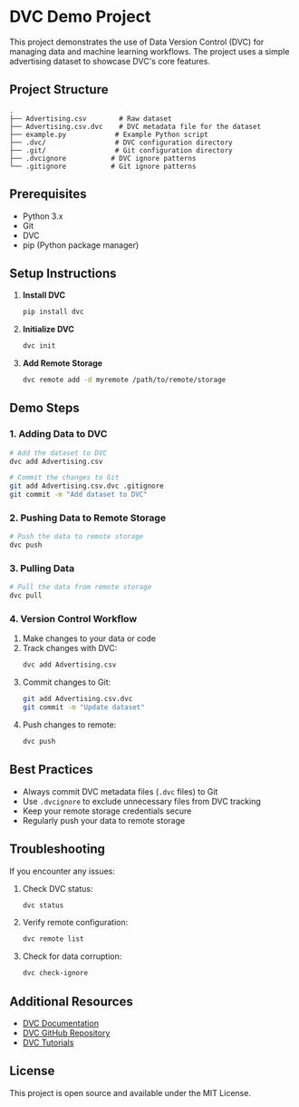 # DVC Demo Project

This project demonstrates the use of Data Version Control (DVC) for managing data and machine learning workflows. The project uses a simple advertising dataset to showcase DVC's core features.

## Project Structure

```
.
├── Advertising.csv        # Raw dataset
├── Advertising.csv.dvc    # DVC metadata file for the dataset
├── example.py            # Example Python script
├── .dvc/                 # DVC configuration directory
├── .git/                 # Git configuration directory
├── .dvcignore           # DVC ignore patterns
└── .gitignore           # Git ignore patterns
```

## Prerequisites

- Python 3.x
- Git
- DVC
- pip (Python package manager)

## Setup Instructions

1. **Install DVC**
   ```bash
   pip install dvc
   ```

2. **Initialize DVC**
   ```bash
   dvc init
   ```

3. **Add Remote Storage**
   ```bash
   dvc remote add -d myremote /path/to/remote/storage
   ```

## Demo Steps

### 1. Adding Data to DVC

```bash
# Add the dataset to DVC
dvc add Advertising.csv

# Commit the changes to Git
git add Advertising.csv.dvc .gitignore
git commit -m "Add dataset to DVC"
```

### 2. Pushing Data to Remote Storage

```bash
# Push the data to remote storage
dvc push
```

### 3. Pulling Data

```bash
# Pull the data from remote storage
dvc pull
```

### 4. Version Control Workflow

1. Make changes to your data or code
2. Track changes with DVC:
   ```bash
   dvc add Advertising.csv
   ```
3. Commit changes to Git:
   ```bash
   git add Advertising.csv.dvc
   git commit -m "Update dataset"
   ```
4. Push changes to remote:
   ```bash
   dvc push
   ```

## Best Practices

- Always commit DVC metadata files (`.dvc` files) to Git
- Use `.dvcignore` to exclude unnecessary files from DVC tracking
- Keep your remote storage credentials secure
- Regularly push your data to remote storage

## Troubleshooting

If you encounter any issues:

1. Check DVC status:
   ```bash
   dvc status
   ```

2. Verify remote configuration:
   ```bash
   dvc remote list
   ```

3. Check for data corruption:
   ```bash
   dvc check-ignore
   ```

## Additional Resources

- [DVC Documentation](https://dvc.org/doc)
- [DVC GitHub Repository](https://github.com/iterative/dvc)
- [DVC Tutorials](https://dvc.org/doc/tutorials)

## License

This project is open source and available under the MIT License. 